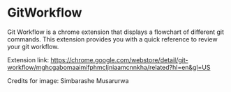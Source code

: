 # GitWorkflow

Git Workflow is a chrome extension that displays a flowchart of different git commands. This extension provides you with a quick reference to review your git workflow.

Extension link: 
https://chrome.google.com/webstore/detail/git-workflow/mghcgabomaaimifphmcljniaamcnnkha/related?hl=en&gl=US

Credits for image: Simbarashe Musarurwa
